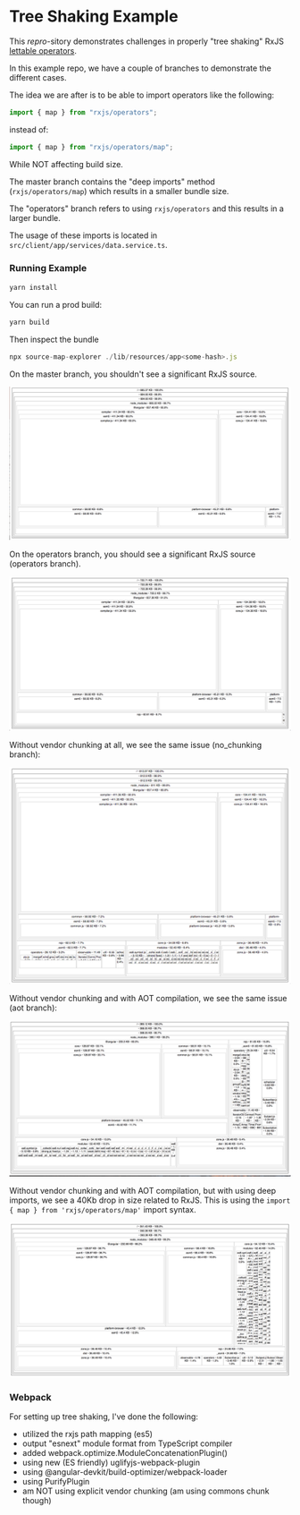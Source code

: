 # Tree Shaking Example

This _repro_-sitory demonstrates challenges in properly "tree shaking" RxJS [lettable operators](https://github.com/ReactiveX/rxjs/blob/master/doc/lettable-operators.md).

In this example repo, we have a couple of branches to demonstrate the different cases.

The idea we are after is to be able to import operators like the following:

```js
import { map } from "rxjs/operators";
```

instead of:

```js
import { map } from "rxjs/operators/map";
```

While NOT affecting build size.

The master branch contains the "deep imports" method (`rxjs/operators/map`) which results in a smaller bundle size.

The "operators" branch refers to using `rxjs/operators` and this results in a larger bundle.

The usage of these imports is located in `src/client/app/services/data.service.ts`.

### Running Example

```js
yarn install
```

You can run a prod build:

```js
yarn build
```

Then inspect the bundle

```js
npx source-map-explorer ./lib/resources/app<some-hash>.js
```

On the master branch, you shouldn't see a significant RxJS source.

![Alt text](doc/deep_import.png?raw=true)

On the operators branch, you should see a significant RxJS source (operators branch).

![Alt text](doc/operators.png?raw=true)

Without vendor chunking at all, we see the same issue (no_chunking branch):

![Alt text](doc/no_chunking.png?raw=true)

Without vendor chunking and with AOT compilation, we see the same issue (aot branch):

![Alt text](doc/aot.png?raw=true)

Without vendor chunking and with AOT compilation, but with using deep imports, we see a 40Kb drop in size related to RxJS. This is using the `import { map } from 'rxjs/operators/map'` import syntax.

![Alt text](doc/aot_deep_imports.png?raw=true)

### Webpack

For setting up tree shaking, I've done the following:

* utilized the rxjs path mapping (es5)
* output "esnext" module format from TypeScript compiler
* added webpack.optimize.ModuleConcatenationPlugin()
* using new (ES friendly) uglifyjs-webpack-plugin
* using @angular-devkit/build-optimizer/webpack-loader
* using PurifyPlugin
* am NOT using explicit vendor chunking (am using commons chunk though)
